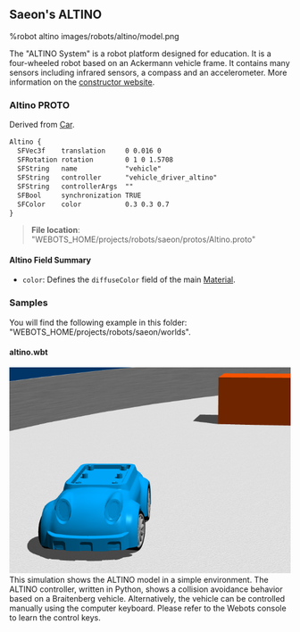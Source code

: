 ## Saeon's ALTINO

%robot altino images/robots/altino/model.png

The "ALTINO System" is a robot platform designed for education.
It is a four-wheeled robot based on an Ackermann vehicle frame.
It contains many sensors including infrared sensors, a compass and an accelerometer.
More information on the [constructor website](https://www.saeon-altino.com).

### Altino PROTO

Derived from [Car](../automobile/car.md).

```
Altino {
  SFVec3f    translation     0 0.016 0
  SFRotation rotation        0 1 0 1.5708
  SFString   name            "vehicle"
  SFString   controller      "vehicle_driver_altino"
  SFString   controllerArgs  ""
  SFBool     synchronization TRUE
  SFColor    color           0.3 0.3 0.7
}
```

> **File location**: "WEBOTS\_HOME/projects/robots/saeon/protos/Altino.proto"

#### Altino Field Summary

- `color`: Defines the `diffuseColor` field of the main [Material](../reference/material.md).

### Samples

You will find the following example in this folder: "WEBOTS\_HOME/projects/robots/saeon/worlds".

#### altino.wbt

![altino.wbt.png](images/robots/altino/altino.wbt.png) This simulation shows the ALTINO model in a simple environment.
The ALTINO controller, written in Python, shows a collision avoidance behavior based on a Braitenberg vehicle.
Alternatively, the vehicle can be controlled manually using the computer keyboard.
Please refer to the Webots console to learn the control keys.
